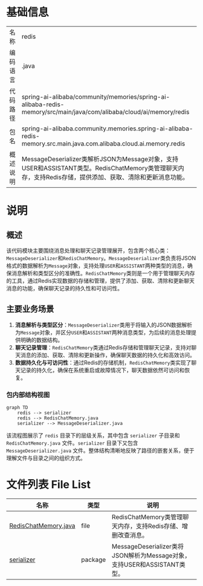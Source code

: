 # 基础信息

|      |      |
|------|------|
| 名称 | redis |
| 编码语言 | .java |
| 代码路径 | spring-ai-alibaba/community/memories/spring-ai-alibaba-redis-memory/src/main/java/com/alibaba/cloud/ai/memory/redis |
| 包名 | spring-ai-alibaba.community.memories.spring-ai-alibaba-redis-memory.src.main.java.com.alibaba.cloud.ai.memory.redis |
| 概述说明 | MessageDeserializer类解析JSON为Message对象，支持USER和ASSISTANT类型。RedisChatMemory类管理聊天内存，支持Redis存储，提供添加、获取、清除和更新消息功能。 |

# 说明

## 概述
该代码模块主要围绕消息处理和聊天记录管理展开，包含两个核心类：`MessageDeserializer`和`RedisChatMemory`。`MessageDeserializer`类负责将JSON格式的数据解析为`Message`对象，支持处理`USER`和`ASSISTANT`两种类型的消息，确保消息解析和类型区分的准确性。`RedisChatMemory`类则是一个用于管理聊天内存的工具，通过Redis实现数据的存储和管理，提供了添加、获取、清除和更新聊天消息的功能，确保聊天记录的持久性和可访问性。

## 主要业务场景
1. **消息解析与类型区分**：`MessageDeserializer`类用于将输入的JSON数据解析为`Message`对象，并区分`USER`和`ASSISTANT`两种消息类型，为后续的消息处理提供明确的数据结构。
2. **聊天记录管理**：`RedisChatMemory`类通过Redis存储和管理聊天记录，支持对聊天消息的添加、获取、清除和更新操作，确保聊天数据的持久化和高效访问。
3. **数据持久化与可访问性**：通过Redis的存储机制，`RedisChatMemory`类实现了聊天记录的持久化，确保在系统重启或故障情况下，聊天数据依然可访问和恢复。


### 包内部结构视图

```mermaid
graph TD
    redis --> serializer
    redis --> RedisChatMemory.java
    serializer --> MessageDeserializer.java
```

该流程图展示了 `redis` 目录下的层级关系，其中包含 `serializer` 子目录和 `RedisChatMemory.java` 文件。`serializer` 目录下又包含 `MessageDeserializer.java` 文件。整体结构清晰地反映了路径的嵌套关系，便于理解文件与目录之间的组织方式。

# 文件列表 File List

| 名称   | 类型  | 说明 |
|-------|------|-------------|
| [RedisChatMemory.java](RedisChatMemory.md) | file | RedisChatMemory类管理聊天内存，支持Redis存储、增删改查消息。 |
| [serializer](serializer/_module.md) | package | MessageDeserializer类将JSON解析为Message对象，支持USER和ASSISTANT类型。 |



